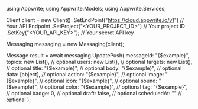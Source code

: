 using Appwrite;
using Appwrite.Models;
using Appwrite.Services;

Client client = new Client()
    .SetEndPoint("https://cloud.appwrite.io/v1") // Your API Endpoint
    .SetProject("<YOUR_PROJECT_ID>") // Your project ID
    .SetKey("<YOUR_API_KEY>"); // Your secret API key

Messaging messaging = new Messaging(client);

Message result = await messaging.UpdatePush(
    messageId: "{$example}",
    topics: new List<string>(), // optional
    users: new List<string>(), // optional
    targets: new List<string>(), // optional
    title: "{$example}", // optional
    body: "{$example}", // optional
    data: [object], // optional
    action: "{$example}", // optional
    image: "{$example}", // optional
    icon: "{$example}", // optional
    sound: "{$example}", // optional
    color: "{$example}", // optional
    tag: "{$example}", // optional
    badge: 0, // optional
    draft: false, // optional
    scheduledAt: "" // optional
);